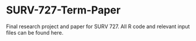 # SURV-727-Term-Paper
Final research project and paper for SURV 727. All R code and relevant input files can be found here.

